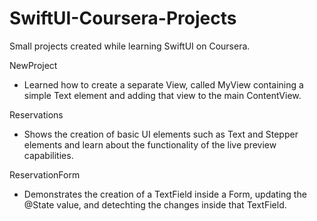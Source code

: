 # SwiftUI-Coursera-Projects
Small projects created while learning SwiftUI on Coursera.

NewProject
  - Learned how to create a separate View, called MyView containing a simple Text element and adding that view to the main ContentView.

Reservations
  -  Shows the creation of basic UI elements such as Text and Stepper elements and learn about the functionality of the live preview capabilities.

ReservationForm
  - Demonstrates the creation of a TextField inside a Form, updating the @State value, and detechting the changes inside that TextField.
